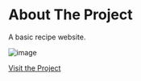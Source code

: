 # About The Project

A basic recipe website.

![image](https://github.com/user-attachments/assets/2bd26333-2f39-4e94-9ec5-e4814328edf1)

[Visit the Project](queuephil.github.io/top-recipes/)
